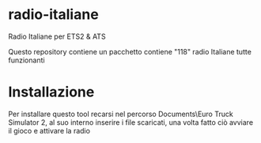 # radio-italiane
Radio Italiane per ETS2 &amp; ATS 

Questo repository contiene un pacchetto contiene "118" radio Italiane tutte funzionanti 

# Installazione 
Per installare questo tool recarsi nel percorso Documents\Euro Truck Simulator 2, al suo interno inserire i file scaricati, una volta fatto ciò avviare il gioco e attivare la radio
